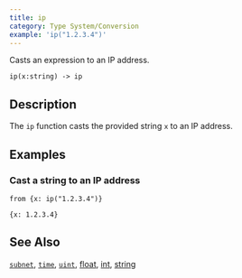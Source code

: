 ```yaml
---
title: ip
category: Type System/Conversion
example: 'ip("1.2.3.4")'
---
```


Casts an expression to an IP address.

```tql
ip(x:string) -> ip
```

## Description

The `ip` function casts the provided string `x` to an IP address.

## Examples

### Cast a string to an IP address

```tql
from {x: ip("1.2.3.4")}
```

```tql
{x: 1.2.3.4}
```

## See Also

[`subnet`](/reference/functions/subnet),
[`time`](/reference/functions/time),
[`uint`](/reference/functions/uint),
[float](/reference/functions/float),
[int](/reference/functions/int),
[string](/reference/functions/string)
